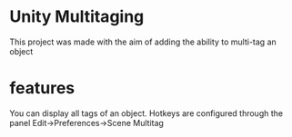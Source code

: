 # Unity Multitaging
This project was made with the aim of adding the ability to multi-tag an object

# features
You can display all tags of an object.
Hotkeys are configured through the panel Edit->Preferences->Scene Multitag
